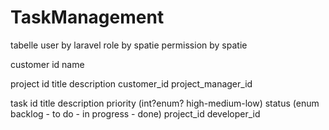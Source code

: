 # TaskManagement

tabelle
user by laravel
role by spatie
permission by spatie

customer
    id
    name

project
    id
    title
    description
    customer_id
    project_manager_id

task
    id
    title
    description
    priority (int?enum? high-medium-low)
    status (enum backlog - to do - in progress - done)
    project_id
    developer_id
